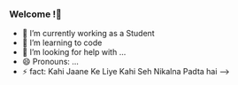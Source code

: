 ### Welcome !👋

- 🔭 I’m currently working as a Student
- 🌱 I’m learning to code
- 🤔 I’m looking for help with ...
- 😄 Pronouns: ...
- ⚡ fact: Kahi Jaane Ke Liye Kahi Seh Nikalna Padta hai
-->
